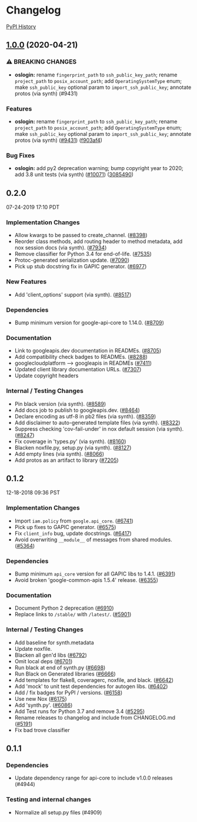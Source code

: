 # Changelog

[PyPI History][1]

[1]: https://pypi.org/project/google-cloud-oslogin/#history

## [1.0.0](https://www.github.com/googleapis/python-oslogin/compare/v0.2.0...v1.0.0) (2020-04-21)


### ⚠ BREAKING CHANGES

* **oslogin:** rename `fingerprint_path` to `ssh_public_key_path`; rename `project_path` to `posix_account_path`; add `OperatingSystemType` enum; make `ssh_public_key` optional param to `import_ssh_public_key`; annotate protos (via synth) (#9431)

### Features

* **oslogin:** rename `fingerprint_path` to `ssh_public_key_path`; rename `project_path` to `posix_account_path`; add `OperatingSystemType` enum; make `ssh_public_key` optional param to `import_ssh_public_key`; annotate protos (via synth) ([#9431](https://www.github.com/googleapis/python-oslogin/issues/9431)) ([f903af4](https://www.github.com/googleapis/python-oslogin/commit/f903af460761fd4e259e8ba122df9f1fcd38adb2))


### Bug Fixes

* **oslogin:** add py2 deprecation warning; bump copyright year to 2020; add 3.8 unit tests (via synth) ([#10071](https://www.github.com/googleapis/python-oslogin/issues/10071)) ([3085490](https://www.github.com/googleapis/python-oslogin/commit/30854901bde0a2dbe25872f8e332fee4d425bcab))

## 0.2.0

07-24-2019 17:10 PDT


### Implementation Changes
- Allow kwargs to be passed to create_channel. ([#8398](https://github.com/googleapis/google-cloud-python/pull/8398))
- Reorder class methods, add routing header to method metadata, add nox session docs (via synth). ([#7934](https://github.com/googleapis/google-cloud-python/pull/7934))
- Remove classifier for Python 3.4 for end-of-life. ([#7535](https://github.com/googleapis/google-cloud-python/pull/7535))
- Protoc-generated serialization update. ([#7090](https://github.com/googleapis/google-cloud-python/pull/7090))
- Pick up stub docstring fix in GAPIC generator. ([#6977](https://github.com/googleapis/google-cloud-python/pull/6977))

### New Features
- Add 'client_options' support (via synth). ([#8517](https://github.com/googleapis/google-cloud-python/pull/8517))

### Dependencies
- Bump minimum version for google-api-core to 1.14.0. ([#8709](https://github.com/googleapis/google-cloud-python/pull/8709))

### Documentation
- Link to googleapis.dev documentation in READMEs. ([#8705](https://github.com/googleapis/google-cloud-python/pull/8705))
- Add compatibility check badges to READMEs. ([#8288](https://github.com/googleapis/google-cloud-python/pull/8288))
- googlecloudplatform --> googleapis in READMEs ([#7411](https://github.com/googleapis/google-cloud-python/pull/7411))
- Updated client library documentation URLs. ([#7307](https://github.com/googleapis/google-cloud-python/pull/7307))
- Update copyright headers

### Internal / Testing Changes
- Pin black version (via synth). ([#8589](https://github.com/googleapis/google-cloud-python/pull/8589))
- Add docs job to publish to googleapis.dev. ([#8464](https://github.com/googleapis/google-cloud-python/pull/8464))
-  Declare encoding as utf-8 in pb2 files (via synth). ([#8359](https://github.com/googleapis/google-cloud-python/pull/8359))
- Add disclaimer to auto-generated template files (via synth). ([#8322](https://github.com/googleapis/google-cloud-python/pull/8322))
-  Suppress checking 'cov-fail-under' in nox default session (via synth). ([#8247](https://github.com/googleapis/google-cloud-python/pull/8247))
- Fix coverage in 'types.py' (via synth). ([#8160](https://github.com/googleapis/google-cloud-python/pull/8160))
- Blacken noxfile.py, setup.py (via synth). ([#8127](https://github.com/googleapis/google-cloud-python/pull/8127))
- Add empty lines (via synth). ([#8066](https://github.com/googleapis/google-cloud-python/pull/8066))
- Add protos as an artifact to library ([#7205](https://github.com/googleapis/google-cloud-python/pull/7205))

## 0.1.2

12-18-2018 09:36 PST


### Implementation Changes
- Import `iam.policy` from `google.api_core`. ([#6741](https://github.com/googleapis/google-cloud-python/pull/6741))
- Pick up fixes to GAPIC generator. ([#6575](https://github.com/googleapis/google-cloud-python/pull/6575))
- Fix `client_info` bug, update docstrings. ([#6417](https://github.com/googleapis/google-cloud-python/pull/6417))
- Avoid overwriting `__module__` of messages from shared modules. ([#5364](https://github.com/googleapis/google-cloud-python/pull/5364))

### Dependencies
- Bump minimum `api_core` version for all GAPIC libs to 1.4.1. ([#6391](https://github.com/googleapis/google-cloud-python/pull/6391))
- Avoid broken 'google-common-apis 1.5.4' release. ([#6355](https://github.com/googleapis/google-cloud-python/pull/6355))

### Documentation
- Document Python 2 deprecation ([#6910](https://github.com/googleapis/google-cloud-python/pull/6910))
- Replace links to `/stable/` with `/latest/`. ([#5901](https://github.com/googleapis/google-cloud-python/pull/5901))

### Internal / Testing Changes
- Add baseline for synth.metadata
- Update noxfile.
- Blacken all gen'd libs ([#6792](https://github.com/googleapis/google-cloud-python/pull/6792))
- Omit local deps ([#6701](https://github.com/googleapis/google-cloud-python/pull/6701))
- Run black at end of synth.py ([#6698](https://github.com/googleapis/google-cloud-python/pull/6698))
- Run Black on Generated libraries ([#6666](https://github.com/googleapis/google-cloud-python/pull/6666))
- Add templates for flake8, coveragerc, noxfile, and black. ([#6642](https://github.com/googleapis/google-cloud-python/pull/6642))
- Add 'mock' to unit test dependencies for autogen libs. ([#6402](https://github.com/googleapis/google-cloud-python/pull/6402))
- Add / fix badges for PyPI / versions. ([#6158](https://github.com/googleapis/google-cloud-python/pull/6158))
- Use new Nox ([#6175](https://github.com/googleapis/google-cloud-python/pull/6175))
- Add 'synth.py'. ([#6086](https://github.com/googleapis/google-cloud-python/pull/6086))
- Add Test runs for Python 3.7 and remove 3.4 ([#5295](https://github.com/googleapis/google-cloud-python/pull/5295))
- Rename releases to changelog and include from CHANGELOG.md ([#5191](https://github.com/googleapis/google-cloud-python/pull/5191))
- Fix bad trove classifier

## 0.1.1

### Dependencies

- Update dependency range for api-core to include v1.0.0 releases (#4944)

### Testing and internal changes

- Normalize all setup.py files (#4909)

